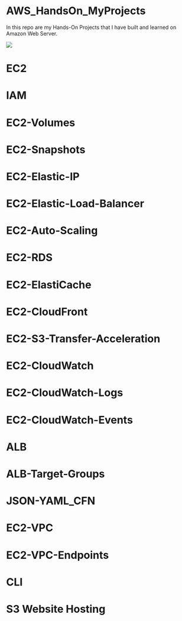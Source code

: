 # AWS_HandsOn_MyProjects
In this repo are my Hands-On Projects that I have built and learned on Amazon Web Server.

<img src="AWS.gif">

# EC2
# IAM
# EC2-Volumes
# EC2-Snapshots
# EC2-Elastic-IP
# EC2-Elastic-Load-Balancer
# EC2-Auto-Scaling
# EC2-RDS
# EC2-ElastiCache
# EC2-CloudFront
# EC2-S3-Transfer-Acceleration
# EC2-CloudWatch
# EC2-CloudWatch-Logs
# EC2-CloudWatch-Events
# ALB
# ALB-Target-Groups
# JSON-YAML_CFN
# EC2-VPC
# EC2-VPC-Endpoints
# CLI
# S3 Website Hosting